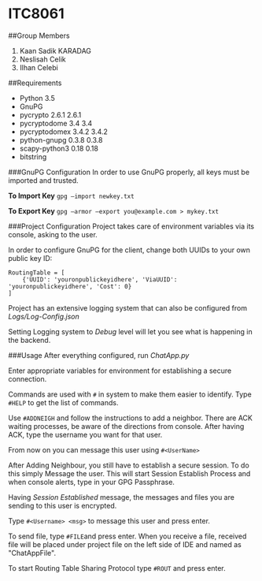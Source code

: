 # ITC8061

##Group Members
1. Kaan Sadik KARADAG
2. Neslisah Celik
3. Ilhan Celebi

##Requirements
- Python 3.5
- GnuPG
- pycrypto 2.6.1 2.6.1
- pycryptodome 3.4 3.4
- pycryptodomex 3.4.2 3.4.2
- python-gnupg 0.3.8 0.3.8
- scapy-python3 0.18 0.18
- bitstring

###GnuPG Configuration
In order to use GnuPG properly, all keys must be imported and trusted.

**To Import Key**
`gpg —import newkey.txt`

**To Export Key**
`gpg —armor —export you@example.com > mykey.txt`

###Project Configuration
Project takes care of environment variables via its console, asking to the user.

In order to configure GnuPG for the client, change both UUIDs to your own public key ID:

```
RoutingTable = [
    {'UUID': 'youronpublickeyidhere', 'ViaUUID': 'youronpublickeyidhere', 'Cost': 0}
]
```
Project has an extensive logging system that can also be configured from *Logs/Log-Config.json*

Setting Logging system to *Debug* level will let you see what is happening in the backend.

###Usage
After everything configured, run *ChatApp.py*

Enter appropriate variables for environment for establishing a secure connection.

Commands are used with `#` in system to make them easier to identify. Type `#HELP` to get the list of commands.

Use `#ADDNEIGH` and follow the instructions to add a neighbor. There are ACK waiting processes, be aware of the directions from console. After having ACK, type the username you want for that user.

From now on you can message this user using `#<UserName>`

After Adding Neighbour, you still have to establish a secure session. To do this simply Message the user. This will start Session Establish Process and when console alerts, type in your GPG Passphrase.

Having *Session Established* message, the messages and files you are sending to this user is encrypted.

Type `#<Username> <msg>` to message this user and press enter.

To send file, type `#FILE`and press enter. When you receive a file, received file will be placed under project file on the left side of IDE and named as "ChatAppFile".

To start Routing Table Sharing Protocol type `#ROUT` and press enter.

